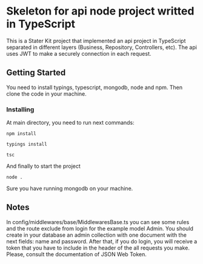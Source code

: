 # Skeleton for api node project writted in TypeScript

This is a Stater Kit project that implemented an api project in TypeScript separated in different layers (Business, Repository, Controllers, etc).
The api uses JWT to make a securely connection in each request.

## Getting Started

You need to install typings, typescript, mongodb, node and npm. Then clone the code in your machine.

### Installing

At main directory, you need to run next commands:

```
npm install
```

```
typings install
```

```
tsc
```
And finally to start the project

```
node .
```
Sure you have running mongodb on your machine.

## Notes

In config/middlewares/base/MiddlewaresBase.ts you can see some rules and the route exclude from login for the example model Admin.
You should create in your database an admin collection with one document with the next fields: name and password. After that, if you do login, you will receive a token that you have to include in the header of the all requests you make. Please, consult the documentation of JSON Web Token.

